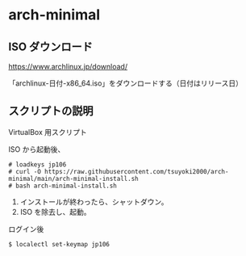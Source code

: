 # arch-minimal

## ISO ダウンロード
https://www.archlinux.jp/download/

「archlinux-日付-x86_64.iso」をダウンロードする（日付はリリース日）

## スクリプトの説明
VirtualBox 用スクリプト

ISO から起動後、
```
# loadkeys jp106
# curl -O https://raw.githubusercontent.com/tsuyoki2000/arch-minimal/main/arch-minimal-install.sh
# bash arch-minimal-install.sh
```
1. インストールが終わったら、シャットダウン。
2. ISO を除去し、起動。

ログイン後
```
$ localectl set-keymap jp106
```
